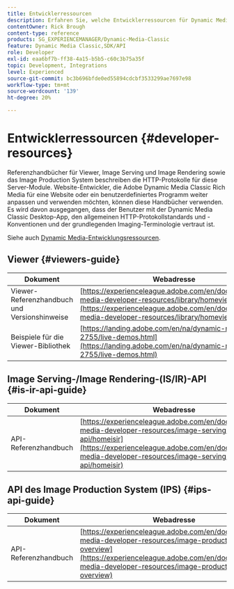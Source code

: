 ```yaml
---
title: Entwicklerressourcen
description: Erfahren Sie, welche Entwicklerressourcen für Dynamic Media verfügbar sind.
contentOwner: Rick Brough
content-type: reference
products: SG_EXPERIENCEMANAGER/Dynamic-Media-Classic
feature: Dynamic Media Classic,SDK/API
role: Developer
exl-id: eaa6bf7b-ff38-4a15-b5b5-c60c3b75a35f
topic: Development, Integrations
level: Experienced
source-git-commit: bc3b696bfde0ed55894cdcbf3533299ae7697e98
workflow-type: tm+mt
source-wordcount: '139'
ht-degree: 20%

---
```


# Entwicklerressourcen {#developer-resources}

Referenzhandbücher für Viewer, Image Serving und Image Rendering sowie das Image Production System beschreiben die HTTP-Protokolle für diese Server-Module. Website-Entwickler, die Adobe Dynamic Media Classic Rich Media für eine Website oder ein benutzerdefiniertes Programm weiter anpassen und verwenden möchten, können diese Handbücher verwenden. Es wird davon ausgegangen, dass der Benutzer mit der Dynamic Media Classic Desktop-App, den allgemeinen HTTP-Protokollstandards und -Konventionen und der grundlegenden Imaging-Terminologie vertraut ist.

Siehe auch [Dynamic Media-Entwicklungsressourcen](https://experienceleague.adobe.com/en/docs/dynamic-media-developer-resources).

## Viewer {#viewers-guide}

| Dokument | Webadresse |
| --- | --- |
| Viewer-Referenzhandbuch und Versionshinweise | [https://experienceleague.adobe.com/en/docs/dynamic-media-developer-resources/library/homeviewers](https://experienceleague.adobe.com/en/docs/dynamic-media-developer-resources/library/homeviewers) |
| Beispiele für die Viewer-Bibliothek | [https://landing.adobe.com/en/na/dynamic-media/ctir-2755/live-demos.html](https://landing.adobe.com/en/na/dynamic-media/ctir-2755/live-demos.html) |

## Image Serving-/Image Rendering-(IS/IR)-API {#is-ir-api-guide}

| Dokument | Webadresse |
| --- | --- |
| API-Referenzhandbuch | [https://experienceleague.adobe.com/en/docs/dynamic-media-developer-resources/image-serving-api/homeisir](https://experienceleague.adobe.com/en/docs/dynamic-media-developer-resources/image-serving-api/homeisir) |

## API des Image Production System (IPS) {#ips-api-guide}

| Dokument | Webadresse |
| --- | --- |
| API-Referenzhandbuch | [https://experienceleague.adobe.com/en/docs/dynamic-media-developer-resources/image-production-api/c-overview](https://experienceleague.adobe.com/en/docs/dynamic-media-developer-resources/image-production-api/c-overview) |

<!-- ## Image Authoring {#ia}

| Document| Web address |
| --- | --- |
| User Guide | Contact Adobe Dynamic Media Classic technical support for this documentation. |
| Release Notes | Contact Adobe Dynamic Media Classic technical support for this documentation. |

## Dynamic Media Classic API {#dmc-api}

| Document | Web address |
| --- | --- |
| API Reference Guide | Contact Adobe Dynamic Media Classic technical support for documentation. |
 -->










<!-- 

**Web-to-Print**

|Document|Web address|
|--- |--- |
|Reference Guide|[https://www.adobe.com/go/learn_s7_webtoprint_en](https://www.adobe.com/go/learn_s7_webtoprint_en)| 

-->
